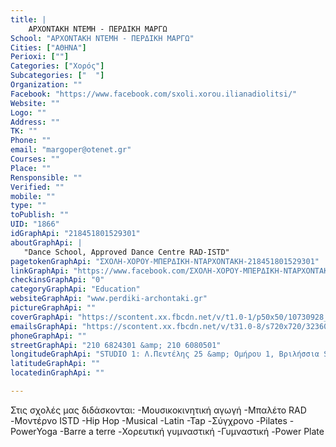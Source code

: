 ```yaml
---
title: |
    ΑΡΧΟΝΤΑΚΗ ΝΤΕΜΗ - ΠΕΡΔΙΚΗ ΜΑΡΓΩ
School: "ΑΡΧΟΝΤΑΚΗ ΝΤΕΜΗ - ΠΕΡΔΙΚΗ ΜΑΡΓΩ"
Cities: ["ΑΘΗΝΑ"]
Perioxi: [""]
Categories: ["Χορός"]
Subcategories: ["  "]
Organization: ""
Facebook: "https://www.facebook.com/sxoli.xorou.ilianadiolitsi/"
Website: ""
Logo: ""
Address: ""
TK: ""
Phone: ""
email: "margoper@otenet.gr"
Courses: ""
Place: ""
Rensponsible: ""
Verified: ""
mobile: ""
type: ""
toPublish: ""
UID: "1866"
idGraphApi: "218451801529301"
aboutGraphApi: | 
   "Dance School, Approved Dance Centre RAD-ISTD"
pagetokenGraphApi: "ΣΧΟΛΗ-ΧΟΡΟΥ-ΜΠΕΡΔΙΚΗ-ΝΤΑΡΧΟΝΤΑΚΗ-218451801529301"
linkGraphApi: "https://www.facebook.com/ΣΧΟΛΗ-ΧΟΡΟΥ-ΜΠΕΡΔΙΚΗ-ΝΤΑΡΧΟΝΤΑΚΗ-218451801529301/"
checkinsGraphApi: "0"
categoryGraphApi: "Education"
websiteGraphApi: "www.perdiki-archontaki.gr"
pictureGraphApi: ""
coverGraphApi: "https://scontent.xx.fbcdn.net/v/t1.0-1/p50x50/10730928_816432605064548_6477832954463186989_n.jpg?oh=0c2b63c253bf6000489a66bd90a16835&amp;oe=5B42372F"
emailsGraphApi: "https://scontent.xx.fbcdn.net/v/t31.0-8/s720x720/323606_438191426222003_534173784_o.jpg?oh=bd308b43a750e47cf60ba5baa8a95b31&amp;oe=5B4849B3"
phoneGraphApi: ""
streetGraphApi: "210 6824301 &amp; 210 6080501"
longitudeGraphApi: "STUDIO 1: Λ.Πεντέλης 25 &amp; Ομήρου 1, Βριλήσσια STUDIO 2: Π.Μπακογιάννη 43 &amp; Ηρακλείτου, Πάτημα Χαλανδρίου"
latitudeGraphApi: ""
locatedinGraphApi: ""

---
```


Στις σχολές μας διδάσκονται: -Μουσικοκινητική αγωγή -Μπαλέτο RAD -Μοντέρνο ISTD -Hip Hop -Musical -Latin -Tap -Σύγχρονο -Pilates -PowerYoga -Barre a terre -Χορευτική γυμναστική -Γυμναστική -Power Plate

